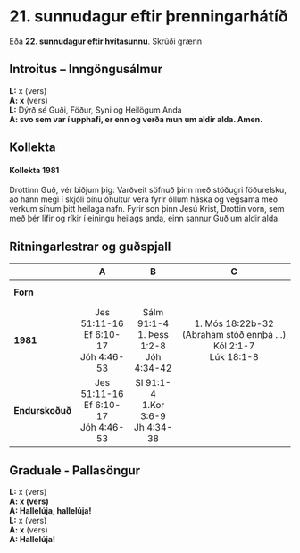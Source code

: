 # 21. sunnudagur eftir þrenningarhátíð

Eða **22. sunnudagur eftir hvítasunnu**.
Skrúði grænn

## Introitus – Inngöngusálmur

**L:** x (vers)  
**A: x** (vers)  
**L:** Dýrð sé Guði, Föður, Syni og Heilögum Anda  
**A: svo sem var í upphafi, er enn og verða mun um aldir alda. Amen.**  

## Kollekta


#### Kollekta 1981

Drottinn Guð, vér biðjum þig: Varðveit söfnuð þinn með stöðugri
föðurelsku, að hann megi í skjóli þínu óhultur vera fyrir öllum háska og
vegsama með verkum sínum þitt heilaga nafn. Fyrir son þinn Jesú Krist,
Drottin vorn, sem með þér lifir og ríkir í einingu heilags anda, einn
sannur Guð um aldir alda.

## Ritningarlestrar og guðspjall

| |**A**|**B**|**C**|
|:---|:---:|:---:|:---:|
|**Forn**| <br> <br> | <br> <br> | <br> <br> |
|**1981**|Jes 51:11-16<br>Ef 6:10-17<br>Jóh 4:46-53|Sálm 91:1-4<br>1. Þess 1:2-8<br>Jóh 4:34-42|1. Mós 18:22b-32 (Abraham stóð ennþá ...)<br>Kól 2:1-7<br>Lúk 18:1-8 |
|**Endurskoðuð**|Jes 51:11-16<br>Ef 6:10-17<br>Jóh 4:46-53|Sl 91:1-4<br>1.Kor 3:6-9<br>Jh 4:34-38| <br> <br> |

## Graduale - Pallasöngur

**L:** x (vers)  
**A: x (vers)**  
**A: Hallelúja, hallelúja!**  
**L:** x (vers)  
**A: x** (vers)  
**A: Hallelúja!**  